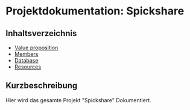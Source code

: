 # Projektdokumentation: Spickshare

## Inhaltsverzeichnis
- [Value proposition](value-proposition.md)
- [Members](members.md)
- [Database](db.md)
- [Resources](resources.md)

## Kurzbeschreibung
Hier wird das gesamte Projekt "Spickshare" Dokumentiert.